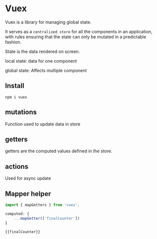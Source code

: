 # Vuex

Vuex is a library for managing global state.

It serves as a `centralized store` for all the components in an application, with rules ensuring that the state can only be mutated in a predictable fashion.

State is the data rendered on screen.

local state: data for one component

global state: Affects multiple component


## Install
```
npm i vuex
```

## mutations
Function used to update data in store

## getters
getters are the computed values defined in the store.


## actions
Used for async update


## Mapper helper
```js
import { mapGetters } from 'vuex';

computed: {
    ...mapGetter(['finalCounter'])
}

{{finalCounter}}
```